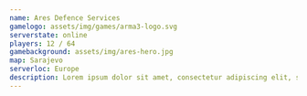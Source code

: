 ```yaml
---
name: Ares Defence Services
gamelogo: assets/img/games/arma3-logo.svg
serverstate: online
players: 12 / 64
gamebackground: assets/img/ares-hero.jpg
map: Sarajevo
serverloc: Europe
description: Lorem ipsum dolor sit amet, consectetur adipiscing elit, sed do eiusmod tempor incididunt ut labore magna aliqua.
---
```

